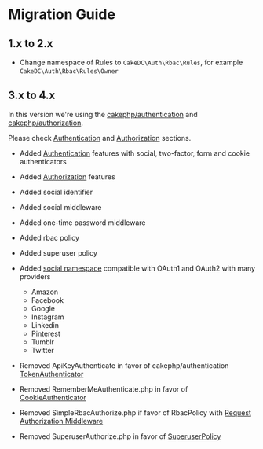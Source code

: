 Migration Guide
=============

1.x to 2.x
----------

* Change namespace of Rules to `CakeDC\Auth\Rbac\Rules`, for example `CakeDC\Auth\Rbac\Rules\Owner`

3.x to 4.x
----------

In this version we're using the [cakephp/authentication](https://github.com/cakephp/authentication/) and
[cakephp/authorization](https://github.com/cakephp/authorization/).

Please check [Authentication](Authentication.md) and [Authorization](Authorization.md) sections.

* Added [Authentication](Authentication.md) features with social, two-factor, form and cookie authenticators
* Added [Authorization](Authorization.md) features
* Added social identifier
* Added social middleware
* Added one-time password middleware
* Added rbac policy
* Added superuser policy
* Added [social namespace](Social.md) compatible with OAuth1 and OAuth2 with many providers
    - Amazon
    - Facebook
    - Google
    - Instagram
    - Linkedin
    - Pinterest
    - Tumblr
    - Twitter

* Removed ApiKeyAuthenticate in favor of cakephp/authentication [TokenAuthenticator](https://github.com/cakephp/authentication/blob/master/docs/Authenticators.md#token) 
* Removed RememberMeAuthenticate.php in favor of [CookieAuthenticator](../../src/Authenticator/CookieAuthenticator.php)
* Removed SimpleRbacAuthorize.php if favor of RbacPolicy with [Request Authorization Middleware](https://github.com/cakephp/authorization/blob/master/src/Middleware/RequestAuthorizationMiddleware.php)
* Removed SuperuserAuthorize.php in favor of [SuperuserPolicy](../../src/Policy/SuperuserPolicy.php)

